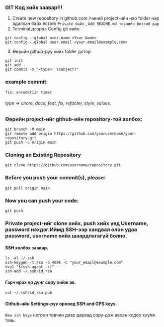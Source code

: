 ### GIT Код хийх заавар!!!
1. Create new repository in github.com /чиний project-ийн нэр folder нэр адилхан байх ёстой/
`Private байх` , `Add README.md товчийн битгий дар`
2. Terminal дээрээ Config git хийх:
```
git config --global user.name <Your Name>
git config --global user.email <your.email@example.com>
```
3. Өөрийн github-руу хийх folder дотор:
```
git init 
git add .
git commit -m "<type>: (subject)"
```
### example commit:
  `fix: encoderiin timer`
  ###### type => chore, docs, feat, fix, refacter, style, values.
### Өөрийн project-ийг  github-ийн repository-той холбох:
```
git branch -M main
git remote add origin https://github.com/yourusername/your-repository.git
git push -u origin main
```
### Cloning an Existing Repository
```
git clone https://github.com/username/repository.git
```
### Before you push your commit(s), please:
```
git pull origin main
```
### Now you can push your code:
```
git push
```
### Private project-ийг clone хийх, push хийх үед Username, password нэхдэг.Иймд SSH-ээр хандвал олон удаа password, username хийх шаардлагагүй болно. 
#### SSH холбох заавар.
```
ls -al ~/.ssh
ssh-keygen -t rsa -b 4096 -C "your_email@example.com"
eval "$(ssh-agent -s)"
ssh-add ~/.ssh/id_rsa
```
#### Гарч ирэх үр дүнг copy хийж ав.
```
cat ~/.ssh/id_rsa.pub
```
#### Github-ийн Settings-рүү орооод SSH and GPS keys.
`New ssh keys` ногоон товчин дээр дараад copy-дож авсан кодоо хуулж тавь.
